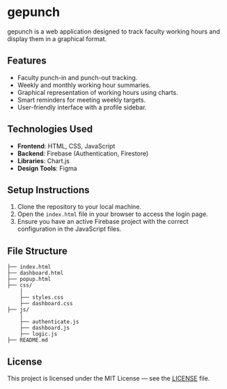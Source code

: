 # gepunch

gepunch is a web application designed to track faculty working hours and display them in a graphical format.

## Features

- Faculty punch-in and punch-out tracking.
- Weekly and monthly working hour summaries.
- Graphical representation of working hours using charts.
- Smart reminders for meeting weekly targets.
- User-friendly interface with a profile sidebar.

## Technologies Used

- **Frontend**: HTML, CSS, JavaScript
- **Backend**: Firebase (Authentication, Firestore)
- **Libraries**: Chart.js
- **Design Tools**: Figma

## Setup Instructions

1. Clone the repository to your local machine.
2. Open the `index.html` file in your browser to access the login page.
3. Ensure you have an active Firebase project with the correct configuration in the JavaScript files.

## File Structure
    ├── index.html 
    ├── dashboard.html 
    ├── popup.html 
    ├── css/ 
        │ 
        ├── styles.css
        ├── dashboard.css 
    ├── js/ 
        │ 
        ├── authenticate.js 
        ├── dashboard.js
        ├── logic.js 
    ├── README.md

## License

This project is licensed under the MIT License — see the [LICENSE](LICENSE) file.

